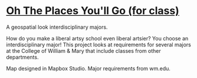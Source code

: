 [Oh The Places You'll Go (for class)](http://abrokwa.org/wm-dept-locations/)
=================

A geospatial look interdisciplinary majors.

How do you make a liberal artsy school even liberal artsier? You choose an interdisciplinary major! This project looks at requirements for several majors at the College of William & Mary that include classes from other departments.

Map designed in Mapbox Studio. Major requirements from wm.edu.
